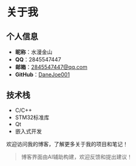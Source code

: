 # 关于我

## 个人信息

- **昵称**：水漫金山
- **QQ**：2845547447
- **邮箱**：2845547447@qq.com
- **GitHub**：[DaneJoe001](https://github.com/DaneJoe001)

## 技术栈

- C/C++
- STM32标准库
- Qt
- 嵌入式开发

欢迎访问我的博客，了解更多关于我的项目和笔记！ 

> 博客界面由AI辅助构建，欢迎反馈和提出建议！